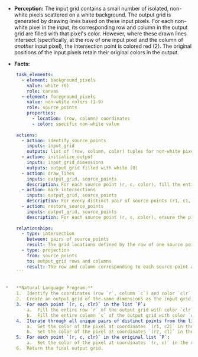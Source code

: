 *   **Perception:** The input grid contains a small number of isolated, non-white pixels scattered on a white background. The output grid is generated by drawing lines based on these input pixels. For each non-white pixel in the input, its corresponding row and column in the output grid are filled with that pixel's color. However, where these drawn lines intersect (specifically, at the row of one input pixel and the column of *another* input pixel), the intersection point is colored red (2). The original positions of the input pixels retain their original colors in the output.

*   **Facts:**
    
```yaml
    task_elements:
      - element: background_pixels
        value: white (0)
        role: canvas
      - element: foreground_pixels
        value: non-white colors (1-9)
        role: source_points
        properties:
          - location: (row, column) coordinates
          - color: specific non-white value
    
    actions:
      - action: identify_source_points
        inputs: input_grid
        outputs: list of (row, column, color) tuples for non-white pixels
      - action: initialize_output
        inputs: input_grid_dimensions
        outputs: output_grid filled with white (0)
      - action: draw_lines
        inputs: output_grid, source_points
        description: For each source point (r, c, color), fill the entire row 'r' and the entire column 'c' of the output grid with 'color'. This happens for all points, potentially overwriting previous colors in rows/columns.
      - action: mark_intersections
        inputs: output_grid, source_points
        description: For every distinct pair of source points (r1, c1, color1) and (r2, c2, color2), set the pixels at (r1, c2) and (r2, c1) in the output grid to red (2).
      - action: restore_source_points
        inputs: output_grid, source_points
        description: For each source point (r, c, color), ensure the pixel at (r, c) in the output grid is set to 'color'. This corrects any overwrites from the draw_lines or mark_intersections steps at the original locations.
    
    relationships:
      - type: intersection
        between: pairs of source_points
        result: The grid locations defined by the row of one source point and the column of another source point are marked with a specific color (red).
      - type: projection
        from: source_points
        to: output_grid rows and columns
        result: The row and column corresponding to each source point are filled with that point's color.
    ```


*   **Natural Language Program:**
    1.  Identify the coordinates (row `r`, column `c`) and color `clr` of all non-white pixels in the input grid. Store these as a list of points `P = [(r1, c1, clr1), (r2, c2, clr2), ...]`.
    2.  Create an output grid of the same dimensions as the input grid, initialized with the background color (white, 0).
    3.  For each point `(r, c, clr)` in the list `P`:
        a.  Fill the entire row `r` of the output grid with color `clr`.
        b.  Fill the entire column `c` of the output grid with color `clr`.
    4.  Iterate through all unique pairs of distinct points from the list `P`. For each pair `(r1, c1, clr1)` and `(r2, c2, clr2)`:
        a.  Set the color of the pixel at coordinates `(r1, c2)` in the output grid to red (2).
        b.  Set the color of the pixel at coordinates `(r2, c1)` in the output grid to red (2).
    5.  For each point `(r, c, clr)` in the original list `P`:
        a.  Set the color of the pixel at coordinates `(r, c)` in the output grid back to its original color `clr`.
    6.  Return the final output grid.
